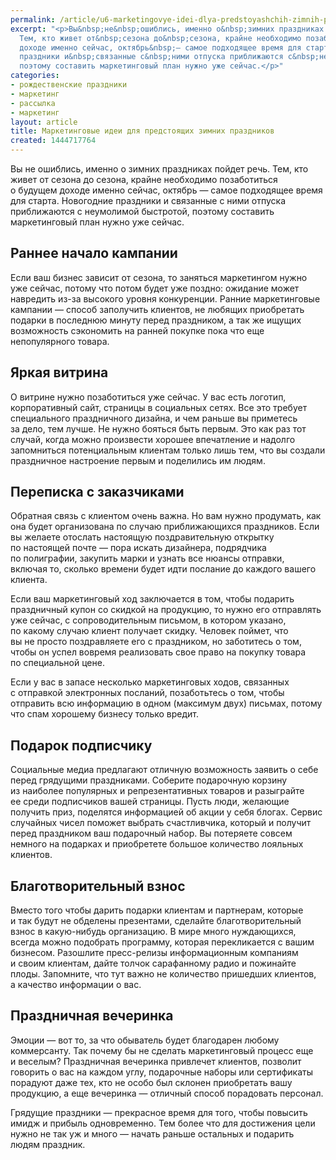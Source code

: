 ```yaml
---
permalink: /article/u6-marketingovye-idei-dlya-predstoyashchih-zimnih-prazdnikov
excerpt: "<p>Вы&nbsp;не&nbsp;ошиблись, именно о&nbsp;зимних праздниках пойдет речь.
  Тем, кто живет от&nbsp;сезона до&nbsp;сезона, крайне необходимо позаботиться о&nbsp;будущем
  доходе именно сейчас, октябрь&nbsp;— самое подходящее время для старта. Новогодние
  праздники и&nbsp;связанные с&nbsp;ними отпуска приближаются с&nbsp;неумолимой быстротой,
  поэтому составить маркетинговый план нужно уже сейчас.</p>"
categories:
- рождественские праздники
- маркетинг
- рассылка
- маркетинг
layout: article
title: Маркетинговые идеи для предстоящих зимних праздников
created: 1444717764
---
```

Вы не ошиблись, именно о зимних праздниках пойдет речь. Тем, кто живет от сезона до сезона, крайне необходимо позаботиться о будущем доходе именно сейчас, октябрь — самое подходящее время для старта. Новогодние праздники и связанные с ними отпуска приближаются с неумолимой быстротой, поэтому составить маркетинговый план нужно уже сейчас.

## Раннее начало кампании ##

Если ваш бизнес зависит от сезона, то заняться маркетингом нужно уже сейчас, потому что потом будет уже поздно: ожидание может навредить из-за высокого уровня конкуренции. Ранние маркетинговые кампании — способ заполучить клиентов, не любящих приобретать подарки в последнюю минуту перед праздником, а так же ищущих возможность сэкономить на ранней покупке пока что еще непопулярного товара.

## Яркая витрина ##

О витрине нужно позаботиться уже сейчас. У вас есть логотип, корпоративный сайт, страницы в социальных сетях. Все это требует специального праздничного дизайна, и чем раньше вы приметесь за дело, тем лучше. Не нужно бояться быть первым. Это как раз тот случай, когда можно произвести хорошее впечатление и надолго запомниться потенциальным клиентам только лишь тем, что вы создали праздничное настроение первым и поделились им людям.

## Переписка с заказчиками ##

Обратная связь с клиентом очень важна. Но вам нужно продумать, как она будет организована по случаю приближающихся праздников. Если вы желаете отослать настоящую поздравительную открытку по настоящей почте — пора искать дизайнера, подрядчика по полиграфии, закупить марки и узнать все нюансы отправки, включая то, сколько времени будет идти послание до каждого вашего клиента.

Если ваш маркетинговый ход заключается в том, чтобы подарить праздничный купон со скидкой на продукцию, то нужно его отправлять уже сейчас, с сопроводительным письмом, в котором указано, по какому случаю клиент получает скидку. Человек поймет, что вы не просто поздравляете его с праздником, но заботитесь о том, чтобы он успел вовремя реализовать свое право на покупку товара по специальной цене.

Если у вас в запасе несколько маркетинговых ходов, связанных с отправкой электронных посланий, позаботьтесь о том, чтобы отправить всю информацию в одном (максимум двух) письмах, потому что спам хорошему бизнесу только вредит.

## Подарок подписчику ##

Социальные медиа предлагают отличную возможность заявить о себе перед грядущими праздниками. Соберите подарочную корзину из наиболее популярных и репрезентативных товаров и разыграйте ее среди подписчиков вашей страницы. Пусть люди, желающие получить приз, поделятся информацией об акции у себя блогах. Сервис случайных чисел поможет выбрать счастливчика, который и получит перед праздником ваш подарочный набор. Вы потеряете совсем немного на подарках и приобретете большое количество лояльных клиентов.

## Благотворительный взнос ##

Вместо того чтобы дарить подарки клиентам и партнерам, которые и так будут не обделены презентами, сделайте благотворительный взнос в какую-нибудь организацию. В мире много нуждающихся, всегда можно подобрать программу, которая перекликается с вашим бизнесом. Разошлите пресс-релизы информационным компаниям и своим клиентам, дайте толчок сарафанному радио и пожинайте плоды. Запомните, что тут важно не количество пришедших клиентов, а качество информации о вас.

## Праздничная вечеринка ##

Эмоции — вот то, за что обыватель будет благодарен любому коммерсанту. Так почему бы не сделать маркетинговый процесс еще и веселым? Праздничная вечеринка привлечет клиентов, позволит говорить о вас на каждом углу, подарочные наборы или сертификаты порадуют даже тех, кто не особо был склонен приобретать вашу продукцию, а еще вечеринка — отличный способ порадовать персонал.

Грядущие праздники — прекрасное время для того, чтобы повысить имидж и прибыль одновременно. Тем более что для достижения цели нужно не так уж и много — начать раньше остальных и подарить людям праздник.
